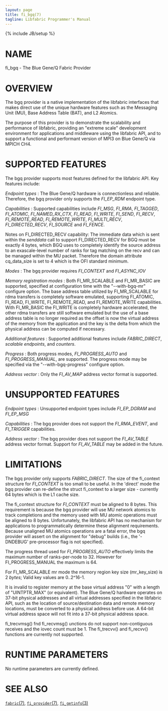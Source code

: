 ```yaml
---
layout: page
title: fi_bgq(7)
tagline: Libfabric Programmer's Manual
---
```

{% include JB/setup %}

# NAME

fi_bgq \- The Blue Gene/Q Fabric Provider

# OVERVIEW

The bgq provider is a native implementation of the libfabric interfaces
that makes direct use of the unique hardware features such as the
Messaging Unit (MU), Base Address Table (BAT), and L2 Atomics.

The purpose of this provider is to demonstrate the scalability and
performance of libfabric, providing an "extreme scale"
development environment for applications and middleware using the
libfabric API, and to support a functional and performant version of
MPI3 on Blue Gene/Q via MPICH CH4.

# SUPPORTED FEATURES

The bgq provider supports most features defined for the libfabric API.
Key features include:

*Endpoint types*
: The Blue Gene/Q hardware is connectionless and reliable. Therefore, the
  bgq provider only supports the *FI_EP_RDM* endpoint type.

*Capabilities*
: Supported capabilities include *FI_MSG*, *FI_RMA*, *FI_TAGGED*,
  *FI_ATOMIC*, *FI_NAMED_RX_CTX*, *FI_READ*, *FI_WRITE*, *FI_SEND*, *FI_RECV*,
  *FI_REMOTE_READ*,  *FI_REMOTE_WRITE*, *FI_MULTI_RECV*, *FI_DIRECTED_RECV*,
  *FI_SOURCE* and *FI_FENCE*.

Notes on FI_DIRECTED_RECV capability:
The immediate data which is sent within the *senddata* call to support
FI_DIRECTED_RECV for BGQ must be exactly 4 bytes, which BGQ uses to
completely identify the source address to an exascale-level number of ranks
for tag matching on the recv and can be managed within the MU packet.
Therefore the domain attribute cq_data_size is set to 4 which is the OFI
standard minimum.

*Modes*
: The bgq provider requires *FI_CONTEXT* and *FI_ASYNC_IOV*

*Memory registration modes*
: Both FI_MR_SCALABLE and FI_MR_BASIC are supported, specified at configuration
  time with the "--with-bgq-mr" configure option.  The base address table
  utilized by FI_MR_SCALABLE for rdma transfers is completely software emulated,
  supporting FI_ATOMIC, FI_READ, FI_WRITE, FI_REMOTE_READ, and FI_REMOTE_WRITE
  capabilities.  With FI_MR_BASIC the FI_WRITE is completely hardware
  accelerated, the other rdma transfers are still software emulated but the
  use of a base address table is no longer required as the offset is now the
  virtual address of the memory from the application and the key is the delta
  from which the physical address can be computed if necessary.

*Additional features*
: Supported additional features include *FABRIC_DIRECT*, *scalable endpoints*,
  and *counters*.

*Progress*
: Both progress modes, *FI_PROGRESS_AUTO* and *FI_PROGRESS_MANUAL*, are
  supported. The progress mode may be specified via the "--with-bgq-progress"
  configure option.

*Address vector*
: Only the *FI_AV_MAP* address vector format is supported.

# UNSUPPORTED FEATURES

*Endpoint types*
: Unsupported endpoint types include *FI_EP_DGRAM* and *FI_EP_MSG*

*Capabilities*
: The bgq provider does not support the *FI_RMA_EVENT*, and
  *FI_TRIGGER* capabilities.

*Address vector*
: The bgq provider does not support the *FI_AV_TABLE* address vector format.
  Support for *FI_AV_TABLE* may be added in the future.

# LIMITATIONS

The bgq provider only supports *FABRIC_DIRECT*. The size of the fi_context
structure for *FI_CONTEXT* is too small to be useful. In the 'direct' mode the
bgq provider can re-define the struct fi_context to a larger size - currently
64 bytes which is the L1 cache size.

The fi_context structure for *FI_CONTEXT* must be aligned to 8 bytes. This requirement is because
the bgq provider will use MU network atomics to track completions and the memory
used with MU atomic operations must be aligned to 8 bytes. Unfortunately, the libfabric API
has no mechanism for applications to programmatically determine these alignment
requirements. Because unaligned MU atomics operations are a fatal error, the
bgq provider will assert on the alignment for "debug" builds (i.e., the '-DNDEBUG'
pre-processor flag is not specified).

The progress thread used for *FI_PROGRESS_AUTO* effectively limits the maximum
number of ranks-per-node to 32.  However for FI_PROGRESS_MANUAL the maximum is 64.

For FI_MR_SCALABLE mr mode the memory region key size (mr_key_size) is 2 *bytes*; Valid key values are
0..2^16-1.

It is invalid to register memory at the base virtual address "0" with a
length of "UINTPTR_MAX" (or equivalent). The Blue Gene/Q hardware operates on
37-bit physical addresses and all virtual addresses specified in the libfabric
API, such as the location of source/destination data and remote memory locations,
must be converted to a physical address before use. A 64-bit virtual address
space will not fit into a 37-bit physical address space.

fi_trecvmsg() fnd fi_recvmsg() unctions do not support non-contiguous receives
and the iovec count must be 1. The fi_trecvv() and fi_recvv() functions are
currently not supported.

# RUNTIME PARAMETERS

No runtime parameters are currently defined.

# SEE ALSO

[`fabric`(7)](fabric.7.html),
[`fi_provider`(7)](fi_provider.7.html),
[`fi_getinfo`(3)](fi_getinfo.3.html)
